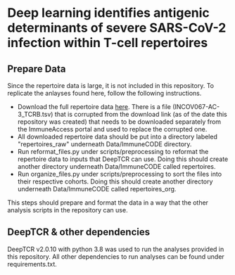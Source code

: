 # Deep learning identifies antigenic determinants of severe SARS-CoV-2 infection within T-cell repertoires

## Prepare Data
Since the repertoire data is large, it is not included in this repository. To replicate the anlayses found here, follow the following instructions.
 
 - Download the full repertoire data [here](https://clients.adaptivebiotech.com/pub/covid-2020). There is a file (INCOV067-AC-3_TCRB.tsv) that is corrupted from the download link (as of the date this repository was created) that needs to be downloaded separately from the ImmuneAccess portal and used to replace the corrupted one. 
 - All downloaded repertoire data should be put into a directory labeled "repertoires_raw" underneath Data/ImmuneCODE directory.
 - Run reformat_files.py under scripts/preprocessing to reformat the repertoire data to inputs that DeepTCR can use. Doing this should create another directory underneath Data/ImmuneCODE called repertoires.
 - Run organize_files.py under scripts/preprocessing to sort the files into their respective cohorts. Doing this should create another directory underneath Data/ImmuneCODE called repertoires_org.
 
 This steps should prepare and format the data in a way that the other analysis scripts in the repository can use.
 
## DeepTCR & other dependencies

DeepTCR v2.0.10 with python 3.8 was used to run the analyses provided in this repository. All other dependencies to run analyses can be found under requirements.txt.

